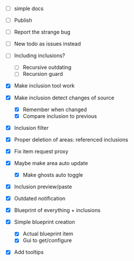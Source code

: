 - [ ] simple docs
- [ ] Publish


- [ ] Report the strange bug


- [ ] New todo as issues instead

- [ ] Including inclusions?
  - [ ] Recursive outdating
  - [ ] Recursion guard

- [x] Make inclusion tool work
- [x] Make inclusion detect changes of source
    - [x] Remember when changed
    - [x] Compare inclusion to previous
- [x] Inclusion filter
- [x] Proper deletion of areas: referenced inclusions
- [x] Fix item request proxy
- [x] Maybe make area auto update
  - [x] Make ghosts auto toggle
- [x] Inclusion preview/paste
- [x] Outdated notification
- [x] Blueprint of everything + inclusions
- [x] Simple blueprint creation
  - [x] Actual blueprint item
  - [x] Gui to get/configure
- [x] Add tooltips
